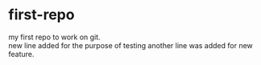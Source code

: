 # first-repo
my first repo to  work on git.
<br>
new line added for the purpose of testing
another line was added for new feature.

